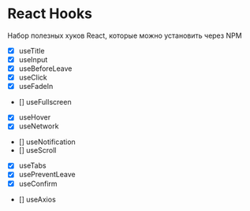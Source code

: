 # React Hooks

Набор полезных хуков React, которые можно установить через NPM

- [x] useTitle
- [x] useInput
- [x] useBeforeLeave
- [x] useClick
- [x] useFadeIn
- [] useFullscreen
- [x] useHover
- [x] useNetwork
- [] useNotification
- [] useScroll
- [x] useTabs
- [x] usePreventLeave
- [x] useConfirm
- [] useAxios
